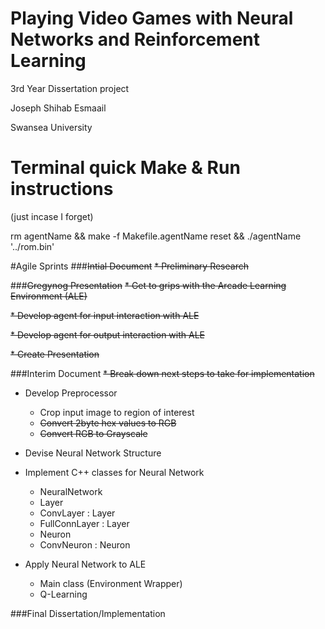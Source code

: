 # Playing Video Games with Neural Networks and Reinforcement Learning
3rd Year Dissertation project

Joseph Shihab Esmaail

Swansea University


# Terminal quick Make & Run instructions
(just incase I forget)

rm agentName && make -f Makefile.agentName
reset && ./agentName '../rom.bin' 


#Agile Sprints
###~~Intial Document~~
~~* Preliminary Research~~

###~~Gregynog Presentation~~
~~* Get to grips with the Arcade Learning Environment (ALE)~~

~~* Develop agent for input interaction with ALE~~

~~* Develop agent for output interaction with ALE~~

~~* Create Presentation~~


###Interim Document
~~* Break down next steps to take for implementation~~

* Develop Preprocessor
  * Crop input image to region of interest
  * ~~Convert 2byte hex values to RGB~~
  * ~~Convert RGB to Grayscale~~

* Devise Neural Network Structure

* Implement C++ classes for Neural Network
  * NeuralNetwork
  * Layer
  * ConvLayer : Layer
  * FullConnLayer : Layer
  * Neuron
  * ConvNeuron : Neuron

* Apply Neural Network to ALE
  * Main class (Environment Wrapper)
  * Q-Learning


###Final Dissertation/Implementation



